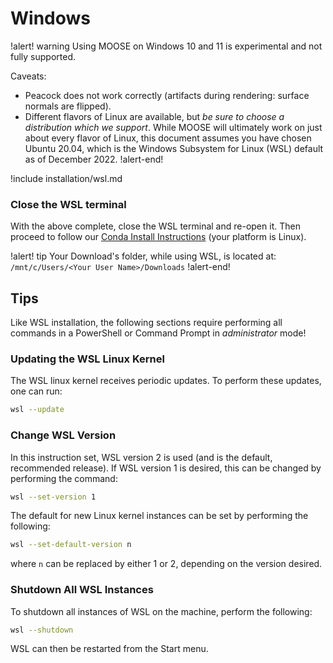 # Windows

!alert! warning
Using MOOSE on Windows 10 and 11 is experimental and not fully supported.

Caveats:

- Peacock does not work correctly (artifacts during rendering: surface normals are flipped).
- Different flavors of Linux are available, but *be sure to choose a distribution which we support*.
  While MOOSE will ultimately work on just about every flavor of Linux, this document assumes you
  have chosen Ubuntu 20.04, which is the Windows Subsystem for Linux (WSL) default as of December 2022.
!alert-end!

!include installation/wsl.md

### Close the WSL terminal

With the above complete, close the WSL terminal and re-open it. Then proceed to follow our
[Conda Install Instructions](getting_started/installation/conda.md) (your platform is Linux).

!alert! tip
Your Download's folder, while using WSL, is located at: `/mnt/c/Users/<Your User Name>/Downloads`
!alert-end!

## Tips

Like WSL installation, the following sections require performing all commands in a PowerShell
or Command Prompt in *administrator* mode!

### Updating the WSL Linux Kernel

The WSL linux kernel receives periodic updates. To perform these updates, one can run:

```bash
wsl --update
```

### Change WSL Version

In this instruction set, WSL version 2 is used (and is the default, recommended release). If WSL version
1 is desired, this can be changed by performing the command:

```bash
wsl --set-version 1
```

The default for new Linux kernel instances can be set by performing the following:

```bash
wsl --set-default-version n
```

where `n` can be replaced by either 1 or 2, depending on the version desired.

### Shutdown All WSL Instances

To shutdown all instances of WSL on the machine, perform the following:

```bash
wsl --shutdown
```

WSL can then be restarted from the Start menu.
